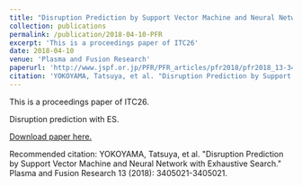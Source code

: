 ```yaml
---
title: "Disruption Prediction by Support Vector Machine and Neural Network with Exhaustive Search"
collection: publications
permalink: /publication/2018-04-10-PFR
excerpt: 'This is a proceedings paper of ITC26'
date: 2018-04-10
venue: 'Plasma and Fusion Research'
paperurl: 'http://www.jspf.or.jp/PFR/PFR_articles/pfr2018/pfr2018_13-3405021.html'
citation: 'YOKOYAMA, Tatsuya, et al. "Disruption Prediction by Support Vector Machine and Neural Network with Exhaustive Search." Plasma and Fusion Research 13 (2018): 3405021-3405021.'
---
```

This is a proceedings paper of ITC26.

Disruption prediction with ES.

[Download paper here.](http://www.jspf.or.jp/PFR/PFR_articles/pfr2018/pfr2018_13-3405021.html)

Recommended citation: YOKOYAMA, Tatsuya, et al. "Disruption Prediction by Support Vector Machine and Neural Network with Exhaustive Search." Plasma and Fusion Research 13 (2018): 3405021-3405021.
